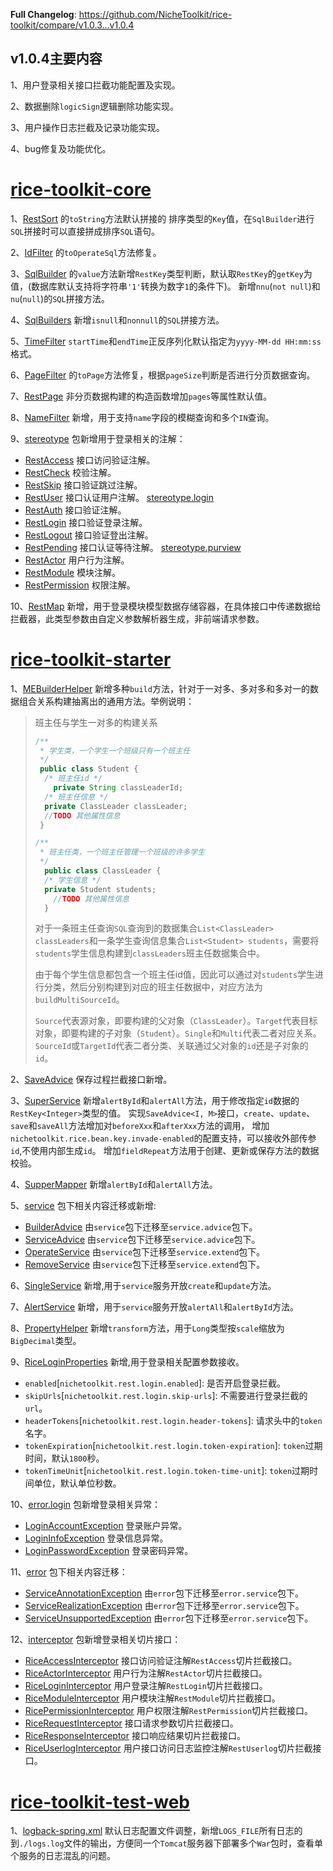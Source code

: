 
**Full Changelog**: https://github.com/NicheToolkit/rice-toolkit/compare/v1.0.3...v1.0.4

## v1.0.4主要内容

1、用户登录相关接口拦截功能配置及实现。

2、数据删除`logicSign`逻辑删除功能实现。

3、用户操作日志拦截及记录功能实现。

4、bug修复及功能优化。

# [rice-toolkit-core](https://github.com/NicheToolkit/rice-toolkit/tree/master/rice-toolkit-core)

1、[RestSort](https://github.com/NicheToolkit/rice-toolkit/blob/master/rice-toolkit-core/src/main/java/io/github/nichetoolkit/rice/RestSort.java)
的`toString`方法默认拼接的 排序类型的`Key`值，在`SqlBuilder`进行`SQL`拼接时可以直接拼成排序`SQL`语句。

2、[IdFilter](https://github.com/NicheToolkit/rice-toolkit/blob/master/rice-toolkit-core/src/main/java/io/github/nichetoolkit/rice/filter/IdFilter.java)
的`toOperateSql`方法修复。

3、[SqlBuilder](https://github.com/NicheToolkit/rice-toolkit/blob/master/rice-toolkit-core/src/main/java/io/github/nichetoolkit/rice/builder/SqlBuilder.java)
的`value`方法新增`RestKey`类型判断，默认取`RestKey`的`getKey`为值，(数据库默认支持将字符串`'1'`转换为数字`1`的条件下)。
 新增`nnu`(`not null`)和`nu`(`null`)的`SQL`拼接方法。

4、[SqlBuilders](https://github.com/NicheToolkit/rice-toolkit/blob/master/rice-toolkit-core/src/main/java/io/github/nichetoolkit/rice/builder/SqlBuilders.java)
 新增`isnull`和`nonnull`的`SQL`拼接方法。

5、[TimeFilter](https://github.com/NicheToolkit/rice-toolkit/blob/master/rice-toolkit-core/src/main/java/io/github/nichetoolkit/rice/filter/TimeFilter.java)
`startTime`和`endTime`正反序列化默认指定为`yyyy-MM-dd HH:mm:ss`格式。

6、[PageFilter](https://github.com/NicheToolkit/rice-toolkit/blob/master/rice-toolkit-core/src/main/java/io/github/nichetoolkit/rice/filter/PageFilter.java)
的`toPage`方法修复，根据`pageSize`判断是否进行分页数据查询。

7、[RestPage](https://github.com/NicheToolkit/rice-toolkit/blob/master/rice-toolkit-core/src/main/java/io/github/nichetoolkit/rice/RestPage.java)
非分页数据构建的构造函数增加`pages`等属性默认值。

8、[NameFilter](https://github.com/NicheToolkit/rice-toolkit/blob/master/rice-toolkit-core/src/main/java/io/github/nichetoolkit/rice/filter/NameFilter.java)
新增，用于支持`name`字段的模糊查询和多个`IN`查询。

9、[stereotype](https://github.com/NicheToolkit/rice-toolkit/tree/master/rice-toolkit-core/src/main/java/io/github/nichetoolkit/rice/stereotype)
包新增用于登录相关的注解：
  - [RestAccess](https://github.com/NicheToolkit/rice-toolkit/blob/master/rice-toolkit-core/src/main/java/io/github/nichetoolkit/rice/stereotype/RestAccess.java)
    接口访问验证注解。
  - [RestCheck](https://github.com/NicheToolkit/rice-toolkit/blob/master/rice-toolkit-core/src/main/java/io/github/nichetoolkit/rice/stereotype/RestCheck.java)
    校验注解。
  - [RestSkip](https://github.com/NicheToolkit/rice-toolkit/blob/master/rice-toolkit-core/src/main/java/io/github/nichetoolkit/rice/stereotype/RestSkip.java)
    接口验证跳过注解。
  - [RestUser](https://github.com/NicheToolkit/rice-toolkit/blob/master/rice-toolkit-core/src/main/java/io/github/nichetoolkit/rice/stereotype/RestUser.java)
    接口认证用户注解。 
[stereotype.login](https://github.com/NicheToolkit/rice-toolkit/tree/master/rice-toolkit-core/src/main/java/io/github/nichetoolkit/rice/stereotype/login)
  - [RestAuth](https://github.com/NicheToolkit/rice-toolkit/blob/master/rice-toolkit-core/src/main/java/io/github/nichetoolkit/rice/stereotype/login/RestAuth.java)
    接口验证注解。
  - [RestLogin](https://github.com/NicheToolkit/rice-toolkit/blob/master/rice-toolkit-core/src/main/java/io/github/nichetoolkit/rice/stereotype/login/RestLogin.java)
    接口验证登录注解。
  - [RestLogout](https://github.com/NicheToolkit/rice-toolkit/blob/master/rice-toolkit-core/src/main/java/io/github/nichetoolkit/rice/stereotype/login/RestLogout.java)
    接口验证登出注解。
  - [RestPending](https://github.com/NicheToolkit/rice-toolkit/blob/master/rice-toolkit-core/src/main/java/io/github/nichetoolkit/rice/stereotype/login/RestPending.java)
    接口认证等待注解。
[stereotype.purview](https://github.com/NicheToolkit/rice-toolkit/tree/master/rice-toolkit-core/src/main/java/io/github/nichetoolkit/rice/stereotype/purview)
  - [RestActor](https://github.com/NicheToolkit/rice-toolkit/blob/master/rice-toolkit-core/src/main/java/io/github/nichetoolkit/rice/stereotype/purview/RestActor.java)
    用户行为注解。
  - [RestModule](https://github.com/NicheToolkit/rice-toolkit/blob/master/rice-toolkit-core/src/main/java/io/github/nichetoolkit/rice/stereotype/purview/RestModule.java)
    模块注解。
  - [RestPermission](https://github.com/NicheToolkit/rice-toolkit/blob/master/rice-toolkit-core/src/main/java/io/github/nichetoolkit/rice/stereotype/purview/RestPermission.java)
    权限注解。    
    
10、[RestMap](https://github.com/NicheToolkit/rice-toolkit/blob/master/rice-toolkit-core/src/main/java/io/github/nichetoolkit/rice/RestMap.java)
新增，用于登录模块模型数据存储容器，在具体接口中传递数据给拦截器，此类型参数由自定义参数解析器生成，非前端请求参数。


# [rice-toolkit-starter](https://github.com/NicheToolkit/rice-toolkit/tree/master/rice-toolkit-starter)

1、[MEBuilderHelper](https://github.com/NicheToolkit/rice-toolkit/blob/master/rice-toolkit-starter/src/main/java/io/github/nichetoolkit/rice/helper/MEBuilderHelper.java)
新增多种`build`方法，针对于一对多、多对多和多对一的数据组合关系构建抽离出的通用方法。举例说明：

>   班主任与学生一对多的构建关系
> ```java
> /**
>  * 学生类，一个学生一个班级只有一个班主任
>  */
>  public class Student {
> 	/* 班主任id */
>     private String classLeaderId;
> 	/* 班主任信息 */
> 	private ClassLeader classLeader;
> 	//TODO 其他属性信息
>  }
> 
> /**
>  * 班主任类，一个班主任管理一个班级的许多学生
>  */
>   public class ClassLeader {
> 	/* 学生信息 */
> 	private Student students;
>     //TODO 其他属性信息
>   }
> ```
> 对于一条班主任查询`SQL`查询到的数据集合`List<ClassLeader> classLeaders`和一条学生查询信息集合`List<Student> students`，需要将`students`学生信息构建到`classLeaders`班主任数据集合中。
> 
> 由于每个学生信息都包含一个班主任id值，因此可以通过对`students`学生进行分类，然后分别构建到对应的班主任数据中，对应方法为`buildMultiSourceId`。
> 
> `Source`代表源对象，即要构建的父对象（`ClassLeader`）。`Target`代表目标对象，即要构建的子对象（`Student`）。`Single`和`Multi`代表二者对应关系。`SourceId`或`TargetId`代表二者分类、关联通过父对象的`id`还是子对象的`id`。

2、[SaveAdvice](https://github.com/NicheToolkit/rice-toolkit/blob/master/rice-toolkit-starter/src/main/java/io/github/nichetoolkit/rice/service/advice/SaveAdvice.java)
保存过程拦截接口新增。

3、[SuperService](https://github.com/NicheToolkit/rice-toolkit/blob/master/rice-toolkit-starter/src/main/java/io/github/nichetoolkit/rice/service/SuperService.java)
新增`alertById`和`alertAll`方法，用于修改指定`id`数据的`RestKey<Integer>`类型的值。
实现`SaveAdvice<I, M>`接口，`create`、`update`、`save`和`saveAll`方法增加对`beforeXxx`和`afterXxx`方法的调用，
增加`nichetoolkit.rice.bean.key.invade-enabled`的配置支持，可以接收外部传参`id`,不使用内部生成`id`。 
增加`fieldRepeat`方法用于创建、更新或保存方法的数据校验。


4、[SupperMapper](https://github.com/NicheToolkit/rice-toolkit/blob/master/rice-toolkit-starter/src/main/java/io/github/nichetoolkit/rice/mapper/SuperMapper.java)
新增`alertById`和`alertAll`方法。

5、[service](https://github.com/NicheToolkit/rice-toolkit/tree/master/rice-toolkit-starter/src/main/java/io/github/nichetoolkit/rice/service)
包下相关内容迁移或新增:
  - [BuilderAdvice](https://github.com/NicheToolkit/rice-toolkit/tree/master/rice-toolkit-starter/src/main/java/io/github/nichetoolkit/rice/service/advice/BuilderAdvice.java)
    由`service`包下迁移至`service.advice`包下。
  - [ServiceAdvice](https://github.com/NicheToolkit/rice-toolkit/tree/master/rice-toolkit-starter/src/main/java/io/github/nichetoolkit/rice/service/advice/ServiceAdvice.java)
    由`service`包下迁移至`service.advice`包下。
  - [OperateService](https://github.com/NicheToolkit/rice-toolkit/tree/master/rice-toolkit-starter/src/main/java/io/github/nichetoolkit/rice/service/extend/OperateService.java)
    由`service`包下迁移至`service.extend`包下。
  - [RemoveService](https://github.com/NicheToolkit/rice-toolkit/tree/master/rice-toolkit-starter/src/main/java/io/github/nichetoolkit/rice/service/extend/RemoveService.java)
    由`service`包下迁移至`service.extend`包下。

6、[SingleService](https://github.com/NicheToolkit/rice-toolkit/tree/master/rice-toolkit-starter/src/main/java/io/github/nichetoolkit/rice/service/extend/SingleService.java)
新增,用于`service`服务开放`create`和`update`方法。

7、[AlertService](https://github.com/NicheToolkit/rice-toolkit/blob/master/rice-toolkit-starter/src/main/java/io/github/nichetoolkit/rice/service/extend/AlertService.java)
新增，用于`service`服务开放`alertAll`和`alertById`方法。

8、[PropertyHelper](https://github.com/NicheToolkit/rice-toolkit/blob/master/rice-toolkit-starter/src/main/java/io/github/nichetoolkit/rice/helper/PropertyHelper.java)
新增`transform`方法，用于`Long`类型按`scale`缩放为`BigDecimal`类型。

9、[RiceLoginProperties](https://github.com/NicheToolkit/rice-toolkit/blob/master/rice-toolkit-starter/src/main/java/io/github/nichetoolkit/rice/configure/RiceLoginProperties.java)
新增,用于登录相关配置参数接收。
 - `enabled`[`nichetoolkit.rest.login.enabled`]: 是否开启登录拦截。
 - `skipUrls`[`nichetoolkit.rest.login.skip-urls`]: 不需要进行登录拦截的`url`。
 - `headerTokens`[`nichetoolkit.rest.login.header-tokens`]: 请求头中的`token`名字。
 - `tokenExpiration`[`nichetoolkit.rest.login.token-expiration`]: `token`过期时间，默认`1800`秒。
 - `tokenTimeUnit`[`nichetoolkit.rest.login.token-time-unit`]: `token`过期时间单位，默认单位秒数。   

10、[error.login](https://github.com/NicheToolkit/rice-toolkit/tree/master/rice-toolkit-starter/src/main/java/io/github/nichetoolkit/rice/error/login)
包新增登录相关异常：
 - [LoginAccountException](https://github.com/NicheToolkit/rice-toolkit/blob/master/rice-toolkit-starter/src/main/java/io/github/nichetoolkit/rice/error/login/LoginAccountException.java) 
   登录账户异常。
 - [LoginInfoException](https://github.com/NicheToolkit/rice-toolkit/blob/master/rice-toolkit-starter/src/main/java/io/github/nichetoolkit/rice/error/login/LoginInfoException.java) 
   登录信息异常。
 - [LoginPasswordException](https://github.com/NicheToolkit/rice-toolkit/blob/master/rice-toolkit-starter/src/main/java/io/github/nichetoolkit/rice/error/login/LoginPasswordException.java) 
   登录密码异常。
   
11、[error](https://github.com/NicheToolkit/rice-toolkit/tree/master/rice-toolkit-starter/src/main/java/io/github/nichetoolkit/rice/error)
包下相关内容迁移：
 - [ServiceAnnotationException](https://github.com/NicheToolkit/rice-toolkit/blob/master/rice-toolkit-starter/src/main/java/io/github/nichetoolkit/rice/error/service/ServiceAnnotationException.java) 
   由`error`包下迁移至`error.service`包下。
 - [ServiceRealizationException](https://github.com/NicheToolkit/rice-toolkit/blob/master/rice-toolkit-starter/src/main/java/io/github/nichetoolkit/rice/error/service/ServiceRealizationException.java)
   由`error`包下迁移至`error.service`包下。
 - [ServiceUnsupportedException](https://github.com/NicheToolkit/rice-toolkit/blob/master/rice-toolkit-starter/src/main/java/io/github/nichetoolkit/rice/error/service/ServiceUnsupportedException.java)
   由`error`包下迁移至`error.service`包下。
 
12、[interceptor](https://github.com/NicheToolkit/rice-toolkit/tree/master/rice-toolkit-starter/src/main/java/io/github/nichetoolkit/rice/interceptor)
包新增登录相关切片接口：
 - [RiceAccessInterceptor](https://github.com/NicheToolkit/rice-toolkit/blob/master/rice-toolkit-starter/src/main/java/io/github/nichetoolkit/rice/interceptor/RiceAccessInterceptor.java) 
   接口访问验证注解`RestAccess`切片拦截接口。
 - [RiceActorInterceptor](https://github.com/NicheToolkit/rice-toolkit/blob/master/rice-toolkit-starter/src/main/java/io/github/nichetoolkit/rice/interceptor/RiceActorInterceptor.java) 
   用户行为注解`RestActor`切片拦截接口。 
 - [RiceLoginInterceptor](https://github.com/NicheToolkit/rice-toolkit/blob/master/rice-toolkit-starter/src/main/java/io/github/nichetoolkit/rice/interceptor/RiceLoginInterceptor.java) 
   用户登录注解`RestLogin`切片拦截接口。 
 - [RiceModuleInterceptor](https://github.com/NicheToolkit/rice-toolkit/blob/master/rice-toolkit-starter/src/main/java/io/github/nichetoolkit/rice/interceptor/RiceModuleInterceptor.java) 
   用户模块注解`RestModule`切片拦截接口。 
 - [RicePermissionInterceptor](https://github.com/NicheToolkit/rice-toolkit/blob/master/rice-toolkit-starter/src/main/java/io/github/nichetoolkit/rice/interceptor/RicePermissionInterceptor.java) 
   用户权限注解`RestPermission`切片拦截接口。 
 - [RiceRequestInterceptor](https://github.com/NicheToolkit/rice-toolkit/blob/master/rice-toolkit-starter/src/main/java/io/github/nichetoolkit/rice/interceptor/RiceRequestInterceptor.java) 
   接口请求参数切片拦截接口。 
 - [RiceResponseInterceptor](https://github.com/NicheToolkit/rice-toolkit/blob/master/rice-toolkit-starter/src/main/java/io/github/nichetoolkit/rice/interceptor/RiceResponseInterceptor.java) 
   接口响应结果切片拦截接口。 
 - [RiceUserlogInterceptor](https://github.com/NicheToolkit/rice-toolkit/blob/master/rice-toolkit-starter/src/main/java/io/github/nichetoolkit/rice/interceptor/RiceUserlogInterceptor.java) 
   用户接口访问日志监控注解`RestUserlog`切片拦截接口。 
   
# [rice-toolkit-test-web](https://github.com/NicheToolkit/rice-toolkit/tree/master/rice-toolkit-test-web)

1、[logback-spring.xml](https://github.com/NicheToolkit/rice-toolkit/blob/master/rice-toolkit-test-web/src/main/resources/logback-spring.xml)
默认日志配置文件调整，新增`LOGS_FILE`所有日志的到`./logs.log`文件的输出，方便同一个`Tomcat`服务器下部署多个`War`包时，查看单个服务的日志混乱的问题。
